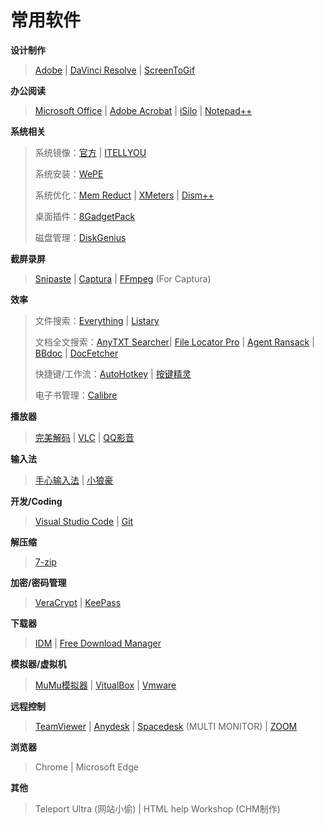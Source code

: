 # 常用软件

**设计制作**

> [Adobe](https://www.yijingying.com/825.html) | [DaVinci Resolve](https://www.blackmagicdesign.com/products/davinciresolve/) | [ScreenToGif](https://www.screentogif.com/)

**办公阅读**

> [Microsoft Office](https://msdn.itellyou.cn/) | [Adobe Acrobat](https://www.yijingying.com/825.html) | [iSilo](http://www.isilo.com/download/) | [Notepad++](https://notepad-plus-plus.org/downloads/)

**系统相关**

> 系统镜像：[官方](https://www.microsoft.com/en-us/software-download/windows10) | [ITELLYOU](https://msdn.itellyou.cn/)
>
> 系统安装：[WePE](http://www.wepe.com.cn/download.html)
>
> 系统优化：[Mem Reduct](https://www.henrypp.org/product/memreduct) | [XMeters](https://entropy6.com/xmeters/) | [Dism++](https://www.chuyu.me/zh-Hans/index.html)
>
> 桌面插件：[8GadgetPack](https://8gadgetpack.net/)
>
> 磁盘管理：[DiskGenius](https://www.diskgenius.cn/)

**截屏录屏**

> [Snipaste](https://www.snipaste.com/) | [Captura](https://mathewsachin.github.io/Captura/) | [FFmpeg](https://ffmpeg.org/download.html) (For Captura)

**效率**

> 文件搜索：[Everything](https://www.voidtools.com/zh-cn/) | [Listary](https://www.listary.com/) 
>
> 文档全文搜索：[AnyTXT Searcher](https://anytxt.net/)| [File Locator Pro](https://www.mythicsoft.com/filelocatorpro/) | [Agent Ransack](https://www.mythicsoft.com/agentransack/) | [BBdoc](http://www.bbdoc.cn/) | [DocFetcher](http://docfetcher.sourceforge.net/en/index.html)
>
> 快捷键/工作流：[AutoHotkey](https://www.autohotkey.com/) | [按键精灵](http://www.anjian.com/)
>
> 电子书管理：[Calibre](https://sspai.com/post/43843)

**播放器**

> [完美解码](https://jm.wmzhe.com/) | [VLC](https://www.videolan.org/vlc/index.html) | [QQ影音](https://player.qq.com/)

**输入法**

> [手心输入法](http://www.xinshuru.com/index.html?p=win) | [小狼豪](https://rime.im/)

**开发/Coding**

> [Visual Studio Code](https://code.visualstudio.com/) | [Git](https://git-scm.com/)

**解压缩**

> [7-zip](https://www.7-zip.org/7z.html)

**加密/密码管理**

> [VeraCrypt](https://www.veracrypt.fr/code/VeraCrypt/) | [KeePass](https://keepass.info/)

**下载器**

> [IDM](https://www.internetdownloadmanager.com/) | [Free Download Manager](https://www.freedownloadmanager.org/zh/)

**模拟器/虚拟机**

> [MuMu模拟器](https://mumu.163.com/) | [VitualBox](https://www.virtualbox.org/) | [Vmware](https://www.vmware.com/)

**远程控制**

> [TeamViewer](https://www.teamviewer.com/en/) | [Anydesk](https://anydesk.com/en) | [Spacedesk](https://spacedesk.net/##section1) (MULTI MONITOR) | [ZOOM](https://zoom.us/)

**浏览器**

> Chrome | Microsoft Edge

**其他**

> Teleport Ultra (网站小偷) | HTML help Workshop (CHM制作) 